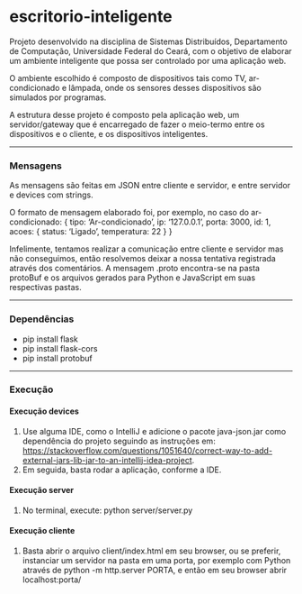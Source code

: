 # escritorio-inteligente

Projeto desenvolvido na disciplina de Sistemas Distribuídos, Departamento de Computação, Universidade Federal do Ceará, com o objetivo de elaborar um ambiente inteligente que possa ser controlado por uma aplicação web.

O ambiente escolhido é composto de dispositivos tais como TV, ar-condicionado e lâmpada, onde os sensores desses dispositivos são simulados por programas.

A estrutura desse projeto é composto pela aplicação web, um servidor/gateway que é encarregado de fazer o meio-termo entre os dispositivos e o cliente, e os dispositivos inteligentes.

---

### Mensagens

As mensagens são feitas em JSON entre cliente e servidor, e entre servidor e devices com strings.

O formato de mensagem elaborado foi, por exemplo, no caso do ar-condicionado:
{	tipo: ‘Ar-condicionado’,
	ip: ‘127.0.0.1’,
	porta: 3000,
	id: 1,
	acoes: {	status: ‘Ligado’,
		temperatura: 22 
    }
}


Infelimente, tentamos realizar a comunicação entre cliente e servidor mas não conseguimos, então resolvemos deixar a nossa tentativa registrada através dos comentários. A mensagem  .proto encontra-se na pasta protoBuf e os arquivos gerados para Python e JavaScript em suas respectivas pastas.

---

### Dependências

- pip install flask
- pip install flask-cors
- pip install protobuf

---
### Execução

#### Execução devices
1. Use alguma IDE, como o IntelliJ e adicione o pacote java-json.jar como dependência do projeto seguindo as instruções em: https://stackoverflow.com/questions/1051640/correct-way-to-add-external-jars-lib-jar-to-an-intellij-idea-project.
2. Em seguida, basta rodar a aplicação, conforme a IDE.

#### Execução server
1. No terminal, execute: python server/server.py

#### Execução cliente
 1. Basta abrir o arquivo client/index.html em seu browser, ou se preferir, instanciar um servidor na pasta em uma porta, por exemplo com Python através de python -m http.server PORTA, e então em seu browser abrir localhost:porta/


